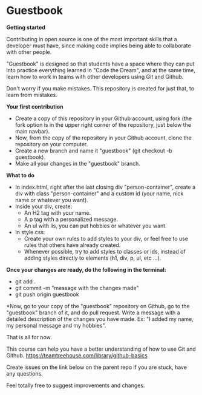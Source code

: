 # Guestbook

**Getting started**

Contributing in open source is one of the most important skills that a developer must have, since making code implies being able to collaborate with other people.

"Guestbook" is designed so that students have a space where they can put into practice everything learned in "Code the Dream", and at the same time, learn how to work in teams with other developers using Git and Github.

Don't worry if you make mistakes. This repository is created for just that, to learn from mistakes.


**Your first contribution**

* Create a copy of this repository in your Github account, using fork (the fork option is in the upper right corner of the repository, just below the main navbar).
* Now, from the copy of the repository in your Github account, clone the repository on your computer.
* Create a new branch and name it "guestbook" (git checkout -b guestbook).
* Make all your changes in the "guestbook" branch.

**What to do**
* In index.html, right after the last closing div "person-container", create a div with class "person-container" and a custom id (your name, nick name or whatever you want).
* Inside your div, create:
  * An H2 tag with your name.
  * A p tag with a personalized message.
  * An ul with lis, you can put hobbies or whatever you want.
* In style.css:
  * Create your own rules to add styles to your div, or feel free to use rules that others have already created.
  * Whenever possible, try to add styles to classes or ids, instead of adding styles directly to elements (h1, div, p, ul, etc ...).

**Once your changes are ready, do the following in the terminal:**

* git add .
* git commit -m "message with the changes made"
* git push origin guestbook

*Now, go to your copy of the "guestbook" repository on Github, go to the "guestbook" branch of it, and do pull request. Write a message with a detailed description of the changes you have made. Ex: "I added my name, my personal message and my hobbies".

That is all for now.

This course can help you have a better understanding of how to use Git and Github.
https://teamtreehouse.com/library/github-basics

Create issues on the link below on the parent repo if you are stuck, have any questions.

Feel totally free to suggest improvements and changes.

